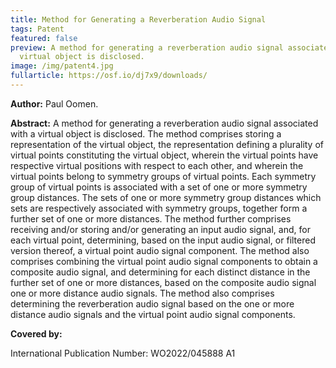 ```yaml
---
title: Method for Generating a Reverberation Audio Signal
tags: Patent
featured: false
preview: A method for generating a reverberation audio signal associated with a
  virtual object is disclosed.
image: /img/patent4.jpg
fullarticle: https://osf.io/dj7x9/downloads/
---
```

**Author:** Paul Oomen.

**Abstract:** A method for generating a reverberation audio signal associated with a virtual object is disclosed. The method comprises storing a representation of the virtual object, the representation defining a plurality of virtual points constituting the virtual object, wherein the virtual points have respective virtual positions with respect to each other, and wherein the virtual points belong to symmetry groups of virtual points. Each symmetry group of virtual points is associated with a set of one or more symmetry group distances. The sets of one or more symmetry group distances which sets are respectively associated with symmetry groups, together form a further set of one or more distances. The method further comprises receiving and/or storing and/or generating an input audio signal, and, for each virtual point, determining, based on the input audio signal, or filtered version thereof, a virtual point audio signal component. The method also comprises combining the virtual point audio signal components to obtain a composite audio signal, and determining for each distinct distance in the further set of one or more distances, based on the composite audio signal one or more distance audio signals. The method also comprises determining the reverberation audio signal based on the one or more distance audio signals and the virtual point audio signal components.

**Covered by:**

International Publication Number: WO2022/045888 A1
